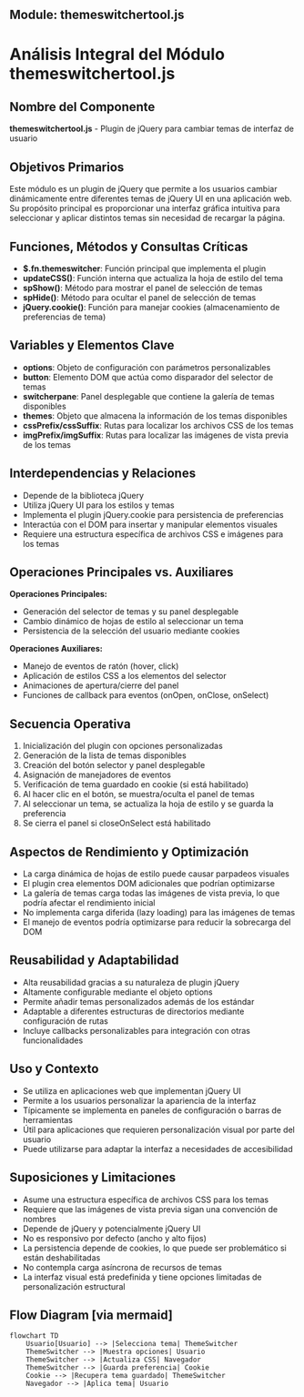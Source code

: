 ## Module: themeswitchertool.js

# Análisis Integral del Módulo themeswitchertool.js

## Nombre del Componente
**themeswitchertool.js** - Plugin de jQuery para cambiar temas de interfaz de usuario

## Objetivos Primarios
Este módulo es un plugin de jQuery que permite a los usuarios cambiar dinámicamente entre diferentes temas de jQuery UI en una aplicación web. Su propósito principal es proporcionar una interfaz gráfica intuitiva para seleccionar y aplicar distintos temas sin necesidad de recargar la página.

## Funciones, Métodos y Consultas Críticas
- **$.fn.themeswitcher**: Función principal que implementa el plugin
- **updateCSS()**: Función interna que actualiza la hoja de estilo del tema
- **spShow()**: Método para mostrar el panel de selección de temas
- **spHide()**: Método para ocultar el panel de selección de temas
- **jQuery.cookie()**: Función para manejar cookies (almacenamiento de preferencias de tema)

## Variables y Elementos Clave
- **options**: Objeto de configuración con parámetros personalizables
- **button**: Elemento DOM que actúa como disparador del selector de temas
- **switcherpane**: Panel desplegable que contiene la galería de temas disponibles
- **themes**: Objeto que almacena la información de los temas disponibles
- **cssPrefix/cssSuffix**: Rutas para localizar los archivos CSS de los temas
- **imgPrefix/imgSuffix**: Rutas para localizar las imágenes de vista previa de los temas

## Interdependencias y Relaciones
- Depende de la biblioteca jQuery
- Utiliza jQuery UI para los estilos y temas
- Implementa el plugin jQuery.cookie para persistencia de preferencias
- Interactúa con el DOM para insertar y manipular elementos visuales
- Requiere una estructura específica de archivos CSS e imágenes para los temas

## Operaciones Principales vs. Auxiliares
**Operaciones Principales:**
- Generación del selector de temas y su panel desplegable
- Cambio dinámico de hojas de estilo al seleccionar un tema
- Persistencia de la selección del usuario mediante cookies

**Operaciones Auxiliares:**
- Manejo de eventos de ratón (hover, click)
- Aplicación de estilos CSS a los elementos del selector
- Animaciones de apertura/cierre del panel
- Funciones de callback para eventos (onOpen, onClose, onSelect)

## Secuencia Operativa
1. Inicialización del plugin con opciones personalizadas
2. Generación de la lista de temas disponibles
3. Creación del botón selector y panel desplegable
4. Asignación de manejadores de eventos
5. Verificación de tema guardado en cookie (si está habilitado)
6. Al hacer clic en el botón, se muestra/oculta el panel de temas
7. Al seleccionar un tema, se actualiza la hoja de estilo y se guarda la preferencia
8. Se cierra el panel si closeOnSelect está habilitado

## Aspectos de Rendimiento y Optimización
- La carga dinámica de hojas de estilo puede causar parpadeos visuales
- El plugin crea elementos DOM adicionales que podrían optimizarse
- La galería de temas carga todas las imágenes de vista previa, lo que podría afectar el rendimiento inicial
- No implementa carga diferida (lazy loading) para las imágenes de temas
- El manejo de eventos podría optimizarse para reducir la sobrecarga del DOM

## Reusabilidad y Adaptabilidad
- Alta reusabilidad gracias a su naturaleza de plugin jQuery
- Altamente configurable mediante el objeto options
- Permite añadir temas personalizados además de los estándar
- Adaptable a diferentes estructuras de directorios mediante configuración de rutas
- Incluye callbacks personalizables para integración con otras funcionalidades

## Uso y Contexto
- Se utiliza en aplicaciones web que implementan jQuery UI
- Permite a los usuarios personalizar la apariencia de la interfaz
- Típicamente se implementa en paneles de configuración o barras de herramientas
- Útil para aplicaciones que requieren personalización visual por parte del usuario
- Puede utilizarse para adaptar la interfaz a necesidades de accesibilidad

## Suposiciones y Limitaciones
- Asume una estructura específica de archivos CSS para los temas
- Requiere que las imágenes de vista previa sigan una convención de nombres
- Depende de jQuery y potencialmente jQuery UI
- No es responsivo por defecto (ancho y alto fijos)
- La persistencia depende de cookies, lo que puede ser problemático si están deshabilitadas
- No contempla carga asíncrona de recursos de temas
- La interfaz visual está predefinida y tiene opciones limitadas de personalización estructural
## Flow Diagram [via mermaid]
```mermaid
flowchart TD
    Usuario[Usuario] --> |Selecciona tema| ThemeSwitcher
    ThemeSwitcher --> |Muestra opciones| Usuario
    ThemeSwitcher --> |Actualiza CSS| Navegador
    ThemeSwitcher --> |Guarda preferencia| Cookie
    Cookie --> |Recupera tema guardado| ThemeSwitcher
    Navegador --> |Aplica tema| Usuario
```
